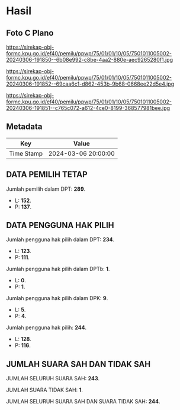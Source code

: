# Hasil

## Foto C Plano

https://sirekap-obj-formc.kpu.go.id/ef40/pemilu/ppwp/75/01/01/10/05/7501011005002-20240306-191850--6b08e992-c8be-4aa2-880e-aec9265280f1.jpg

https://sirekap-obj-formc.kpu.go.id/ef40/pemilu/ppwp/75/01/01/10/05/7501011005002-20240306-191852--69caa6c1-d862-453b-9b68-0668ee22d5e4.jpg

https://sirekap-obj-formc.kpu.go.id/ef40/pemilu/ppwp/75/01/01/10/05/7501011005002-20240306-191851--c765c072-a612-4ce0-8199-368577981bee.jpg


## Metadata

| Key        | Value               |
| ---------- | ------------------- |
| Time Stamp | 2024-03-06 20:00:00 |


## DATA PEMILIH TETAP

Jumlah pemilih dalam DPT: **289**.
 * L: **152**.
 * P: **137**.

## DATA PENGGUNA HAK PILIH

Jumlah pengguna hak pilih dalam DPT: **234**.
 * L: **123**.
 * P: **111**.

Jumlah pengguna hak pilih dalam DPTb: **1**.
 * L: **0**.
 * P: **1**.

Jumlah pengguna hak pilih dalam DPK: **9**.
 * L: **5**.
 * P: **4**.

Jumlah pengguna hak pilih: **244**.
 * L: **128**.
 * P: **116**.

## JUMLAH SUARA SAH DAN TIDAK SAH

JUMLAH SELURUH SUARA SAH: **243**.

JUMLAH SUARA TIDAK SAH: **1**.

JUMLAH SELURUH SUARA SAH DAN SUARA TIDAK SAH: **244**.


